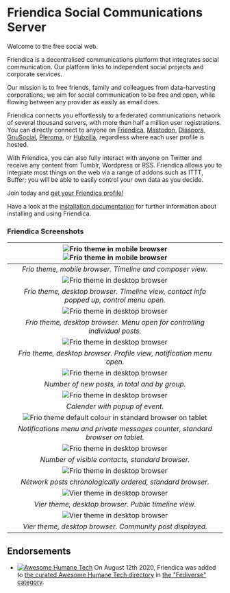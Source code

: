 Friendica Social Communications Server
======================================

Welcome to the free social web.

Friendica is a decentralised communications platform that integrates social communication. Our platform links to independent social projects and corporate services.

Our mission is to free friends, family and colleagues from data-harvesting corporations; we aim for social communication to be free and open, while flowing between any provider as easily as email does.

Friendica connects you effortlessly to a federated communications network of several thousand servers, with more than half a million user registrations. You can directly connect to anyone on [Friendica]( https://friendi.ca), [Mastodon](https://joinmastodon.org/), [Diaspora](https://diasporafoundation.org/), [GnuSocial](https://gnu.io/social/), [Pleroma](https://pleroma.social/), or [Hubzilla](https://hubzilla.org/), regardless where each user profile is hosted.

With Friendica, you can also fully interact with anyone on Twitter and receive any content from Tumblr, Wordpress or RSS. Friendica allows you to integrate most things on the web via a range of addons such as ITTT, Buffer; you will be able to easily control your own data as you decide.

Join today and [get your Friendica profile!](https://dir.friendica.social/servers 'Join Friendica today!')

Have a look at the [installation documentation](doc/Install.md) for further information about installing and using Friendica.

### Friendica Screenshots

| ![Frio theme in mobile browser](images/screenshots/friendica-frio-mobile-profile-1.png?raw=true "Frio theme in mobile browser") ![Frio theme in mobile browser](images/screenshots/friendica-frio-mobile-profile-2.png?raw=true "Frio theme in mobile browser")
|:--:|
|*Frio theme, mobile browser. Timeline and composer view.*|
|![Frio theme in desktop browser](images/screenshots/friendica-frio-green-profile-1.png?raw=true "Frio theme in desktop browser")
|*Frio theme, desktop browser. Timeline view, contact info popped up, control menu open.*|
|![Frio theme in desktop browser](images/screenshots/friendica-frio-green-profile-2.png?raw=true "Frio theme in desktop browser")
|*Frio theme, desktop browser. Menu open for controlling individual posts.*|
|![Frio theme in desktop browser](images/screenshots/friendica-frio-red-profile-3.png?raw=true "Frio theme in desktop browser")
|*Frio theme, desktop browser. Profile view, notification menu open.*|
|![Frio theme in desktop browser](images/screenshots/friendica-frio-red-profile-2.png?raw=true "Frio theme in desktop browser")
|*Number of new posts, in total and by group.*|
|![Frio theme in desktop browser](images/screenshots/friendica-frio-red-profile-1.png?raw=true "Frio theme in desktop browser")
|*Calender with popup of event.*|
|![Frio theme default colour in standard browser on tablet](images/screenshots/friendica-frio-default-profile-1.png?raw=true "Frio theme default colour in standard browser on tablet")
|*Notifications menu and private messages counter, standard browser on tablet.*|
|![Frio theme in desktop browser](images/screenshots/friendica-frio-brown-profile-2.png?raw=true "Frio theme in desktop browser")
|*Number of visible contacts, standard browser.*|
|![Frio theme in desktop browser](images/screenshots/friendica-frio-brown-profile-1.png?raw=true "Frio theme in desktop browser")
|*Network posts chronologically ordered, standard browser.*|
|![Vier theme in desktop browser](images/screenshots/friendica-vier-profile.png?raw=true "Vier theme in desktop browser")
|*Vier theme, desktop browser. Public timeline view.*|
|![Vier theme in desktop browser](images/screenshots/friendica-vier-community.png?raw=true "Vier theme in desktop browser")
|*Vier theme, desktop browser. Community post displayed.*|

## Endorsements

- [![Awesome Humane Tech](images/humane-tech-badge.svg)](https://github.com/humanetech-community/awesome-humane-tech) On August 12th 2020, Friendica was added to [the curated Awesome Humane Tech directory](https://github.com/humanetech-community/awesome-humane-tech) in [the "Fediverse" category](https://github.com/humanetech-community/awesome-humane-tech#fediverse).
